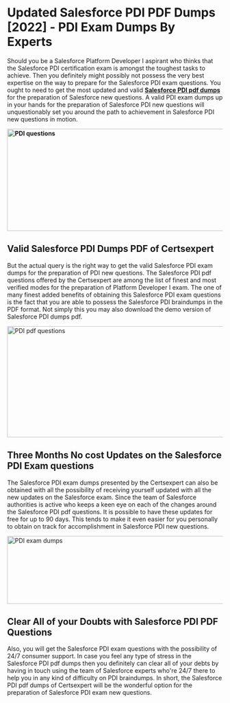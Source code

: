 <h1><strong>Updated Salesforce PDI PDF Dumps [2022] - PDI Exam Dumps By Experts&nbsp;</strong></h1>
<p><span style="font-weight: 400;">Should you be a Salesforce Platform Developer I aspirant who thinks that the Salesforce PDI certification exam is amongst the toughest tasks to achieve. Then you definitely might possibly not possess the very best expertise on the way to prepare for the Salesforce PDI exam questions. You ought to need to get the most updated and valid <strong><a href="https://www.certsexpert.com/PDI-pdf-questions.html">Salesforce PDI pdf dumps</a></strong> for the preparation of Salesforce new questions. A valid  PDI exam dumps up in your hands for the preparation of Salesforce PDI new questions will unquestionably set you around the path to achievement in Salesforce PDI new questions in motion.</span></p>
<p><span style="font-weight: 400;"><strong><img style="display: block; margin-left: auto; margin-right: auto;" src="https://i.ibb.co/QXh983F/73475278-2429792180625311-4586132736837681152-n.jpg" alt="PDI questions" width="632" height="238" /></strong></span></p>
<h2><strong>Valid Salesforce PDI Dumps PDF of Certsexpert</strong></h2>
<p><span style="font-weight: 400;">But the actual query is the right way to get the valid Salesforce PDI exam dumps for the preparation of PDI new questions. The Salesforce PDI pdf questions offered by the Certsexpert are among the list of finest and most verified modes for the preparation of Platform Developer I  exam. The one of many finest added benefits of obtaining this Salesforce PDI exam questions is the fact that you are able to possess the Salesforce PDI braindumps in the PDF format. Not simply this you may also download the demo version of Salesforce PDI dumps pdf.</span></p>
<p><span style="font-weight: 400;"><img style="display: block; margin-left: auto; margin-right: auto;" src="https://i.ibb.co/Jd8hN2L/76714008-3182067705200142-8735104740007870464-n.jpg" alt="PDI pdf questions" width="701" height="259" /></span></p>
<h2><strong>Three Months No cost Updates on the Salesforce PDI Exam questions</strong></h2>
<p><span style="font-weight: 400;">The Salesforce PDI exam dumps presented by the Certsexpert can also be obtained with all the possibility of receiving yourself updated with all the new updates on the Salesforce exam. Since the team of Salesforce authorities is active who keeps a keen eye on each of the changes around the Salesforce PDI pdf questions. It is possible to have these updates for free for up to 90 days. This tends to make it even easier for you personally to obtain on track for accomplishment in Salesforce PDI new questions.</span></p>
<p><span style="font-weight: 400;"><a href="https://www.certsexpert.com/PDI-pdf-questions.html"><img style="display: block; margin-left: auto; margin-right: auto;" src="https://i.ibb.co/TMnKrkJ/75398236-424489711531572-5064688549987614720-n.jpg" alt="PDI exam dumps" width="714" height="158" /></a></span></p>
<h2><strong>Clear All of your Doubts with Salesforce PDI PDF Questions</strong></h2>
<p>Also, you will get the Salesforce PDI exam questions with the possibility of 24/7 consumer support. In case you feel any type of stress in the Salesforce PDI pdf dumps then you definitely can clear all of your debts by having in touch using the team of Salesforce experts who're 24/7 there to help you in any kind of difficulty on  PDI braindumps. In short, the Salesforce PDI pdf dumps of Certsexpert will be the wonderful option for the preparation of Salesforce PDI exam new questions.</p>
